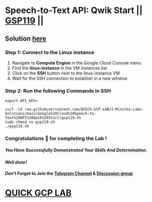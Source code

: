 # Speech-to-Text API: Qwik Start || [GSP119](https://www.cloudskillsboost.google/focuses/588?parent=catalog) ||

## Solution [here](https://youtu.be/bx-D7ypXnWM)

### Step 1: Connect to the Linux instance
1. Navigate to **Compute Engine** in the Google Cloud Console menu
2. Find the **linux-instance** in the VM instances list
3. Click on the **SSH** button next to the linux-instance VM
4. Wait for the SSH connection to establish in a new window

### Step 2: Run the following Commands in SSH
```
export API_KEY=
```
```
curl -LO raw.githubusercontent.com/QUICK-GCP-LAB/2-Minutes-Labs-Solutions/main/Google%20Cloud%20Speech-to-Text%20API%20Qwik%20Start/gsp119.sh
sudo chmod +x gsp119.sh
./gsp119.sh
```

### Congratulations 🎉 for completing the Lab !
##### *You Have Successfully Demonstrated Your Skills And Determination.*
#### *Well done!*
#### Don't Forget to Join the [Telegram Channel](https://t.me/quickgcplab) & [Discussion group](https://t.me/quickgcplabchats)
# [QUICK GCP LAB](https://www.youtube.com/@quickgcplab)
